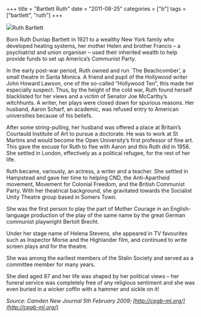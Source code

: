 +++
title = "Bartlett Ruth"
date = "2011-08-25"
categories = ["b"]
tags = ["bartlett", "ruth"]
+++

![](https://grahamstevenson.me.uk/wp-content/uploads/2011/08/bartlett-ruth.jpg)Ruth Bartlett

Born Ruth Dunlap Bartlett in 1921 to a wealthy New York family who developed heating systems, her mother Helen and brother Francis – a psychiatrist and union organiser – used their inherited wealth to help provide funds to set up America’s Communist Party.

In the early post-war period, Ruth owned and run \`The Beachcomber’, a small theatre in Santa Monica. A friend and pupil of the Hollywood writer John Howard Lawson, one of the so-called “Hollywood Ten”, this made her especially suspect. Thus, by the height of the cold war, Ruth found herself blacklisted for her views and a victim of Senator Joe McCarthy’s witchhunts. A writer, her plays were closed down for spurious reasons. Her husband, Aaron Scharf, an academic, was refused entry to ­American universities because of his beliefs.

After some string-pulling, her husband was offered a place at Britain’s Courtauld Institute of Art to pursue a doctorate. He was to work at St Martins and would become the Open University’s first professor of fine art. This gave the excuse for Ruth to flee with Aaron and this Ruth did in 1956. She settled in London, effectively as a political refugee, for the rest of her life.

Ruth became, variously, an actress, a writer and a teacher. She settled in Hampstead and gave her time to helping CND, the Anti-Apartheid movement, Movement for Colonial Freedom, and the British Communist Party. With her theatrical background, she gravitated towards the Socialist Unity Theatre group based in Somers Town.  
  
She was the first person to play the part of Mother Courage in an English-language production of the play of the same name by the great German communist playwright Bertolt Brecht.

Under her stage name of Helena Stevens, she appeared in TV favourites such as Inspector Morse and the Highlander film, and continued to write screen plays and for the theatre.

She was among the earliest members of the Stalin Society and served as a committee member for many years.

She died aged 87 and her life was shaped by her political views – her funeral service was completely free of any religious sentiment and she was even buried in a wicker coffin with a hammer and sickle on it!

  
_Source:_ _Camden New Journal 5th February 2009; [http://cpgb-ml.org/](http://cpgb-ml.org/)_
